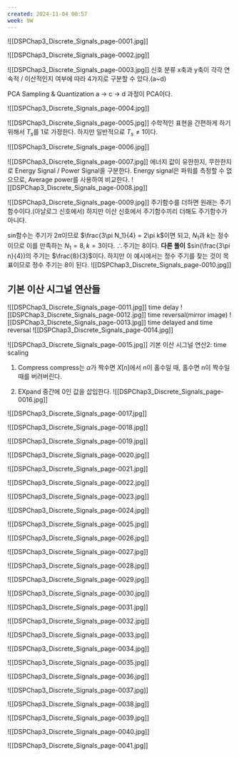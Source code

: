 ```yaml
---
created: 2024-11-04 00:57
week: 9W
---
```

 ![[DSPChap3_Discrete_Signals_page-0001.jpg]]

![[DSPChap3_Discrete_Signals_page-0002.jpg]]

![[DSPChap3_Discrete_Signals_page-0003.jpg]]
신호 분류
x축과 y축이 각각 연속적 / 이산적인지 여부에 따라 4가지로 구분할 수 있다.(a~d)

PCA
	Sampling & Quantization
	a -> c -> d 과정이 PCA이다.

![[DSPChap3_Discrete_Signals_page-0004.jpg]]

![[DSPChap3_Discrete_Signals_page-0005.jpg]]
수학적인 표현을 간편하게 하기 위해서 $T_s$를 1로 가정한다.
하지만 일반적으로 $T_s\neq1$이다.

![[DSPChap3_Discrete_Signals_page-0006.jpg]]

![[DSPChap3_Discrete_Signals_page-0007.jpg]]
에너지 값이 유한한지, 무한한지로 Energy Signal / Power Signal을 구분한다.
Energy signal은 파워를 측정할 수 없으므로, Average power를 사용하여 비교한다.
![[DSPChap3_Discrete_Signals_page-0008.jpg]]

![[DSPChap3_Discrete_Signals_page-0009.jpg]]
주기함수를 더하면 원래는 주기함수이다.(아날로그 신호에서)
하지만 이산 신호에서 주기함수끼리 더해도 주기함수가 아니다.

sin함수는 주기가 $2\pi$이므로 $\frac{3\pi N_1}{4} = 2\pi k$이면 되고, $N_1$과 $k$는 정수이므로 이를 만족하는 $N_1 = 8, k = 3$이다. $\therefore$주기는 8이다.
	**다른 풀이**
		$sin(\frac{3\pi n}{4})의 주기는 $\frac{8}{3}$이다. 하지만 이 예시에서는 정수 주기를 찾는 것이 목표이므로 정수 주기는 8이 된다.
![[DSPChap3_Discrete_Signals_page-0010.jpg]]

## 기본 이산 시그널 연산들
![[DSPChap3_Discrete_Signals_page-0011.jpg]]
time delay
![[DSPChap3_Discrete_Signals_page-0012.jpg]]
time reversal(mirror image)
![[DSPChap3_Discrete_Signals_page-0013.jpg]]
time delayed and time reversal
![[DSPChap3_Discrete_Signals_page-0014.jpg]]

![[DSPChap3_Discrete_Signals_page-0015.jpg]]
기본 이산 시그널 연산2: time scaling
1. Compress
	compress는 $\alpha$가 짝수면 $X[n]$에서 n이 홀수일 때, 홀수면 n이 짝수일 때를 버려버린다.

2. EXpand
	중간에 0인 값을 삽입한다.
![[DSPChap3_Discrete_Signals_page-0016.jpg]]

![[DSPChap3_Discrete_Signals_page-0017.jpg]]

![[DSPChap3_Discrete_Signals_page-0018.jpg]]

![[DSPChap3_Discrete_Signals_page-0019.jpg]]

![[DSPChap3_Discrete_Signals_page-0020.jpg]]

![[DSPChap3_Discrete_Signals_page-0021.jpg]]

![[DSPChap3_Discrete_Signals_page-0022.jpg]]

![[DSPChap3_Discrete_Signals_page-0023.jpg]]

![[DSPChap3_Discrete_Signals_page-0024.jpg]]

![[DSPChap3_Discrete_Signals_page-0025.jpg]]

![[DSPChap3_Discrete_Signals_page-0026.jpg]]

![[DSPChap3_Discrete_Signals_page-0027.jpg]]

![[DSPChap3_Discrete_Signals_page-0028.jpg]]

![[DSPChap3_Discrete_Signals_page-0029.jpg]]

![[DSPChap3_Discrete_Signals_page-0030.jpg]]

![[DSPChap3_Discrete_Signals_page-0031.jpg]]

![[DSPChap3_Discrete_Signals_page-0032.jpg]]

![[DSPChap3_Discrete_Signals_page-0033.jpg]]

![[DSPChap3_Discrete_Signals_page-0034.jpg]]

![[DSPChap3_Discrete_Signals_page-0035.jpg]]

![[DSPChap3_Discrete_Signals_page-0036.jpg]]

![[DSPChap3_Discrete_Signals_page-0037.jpg]]

![[DSPChap3_Discrete_Signals_page-0038.jpg]]

![[DSPChap3_Discrete_Signals_page-0039.jpg]]

![[DSPChap3_Discrete_Signals_page-0040.jpg]]

![[DSPChap3_Discrete_Signals_page-0041.jpg]]